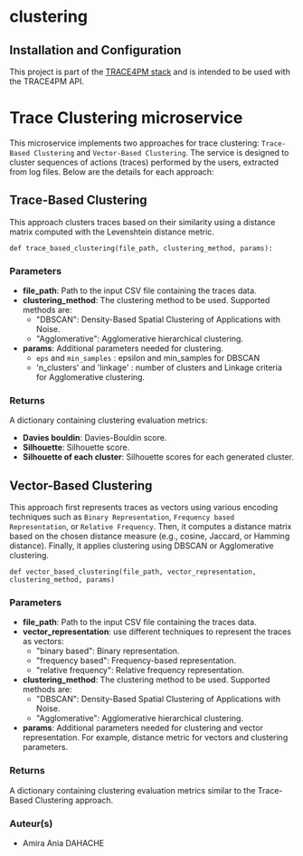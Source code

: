 # clustering

## Installation and Configuration

This project is part of the [TRACE4PM stack](https://github.com/TRACE4PM) and is intended to be used with the TRACE4PM API.

# Trace Clustering microservice 

This microservice implements two approaches for trace clustering: 
`Trace-Based Clustering` and `Vector-Based Clustering`. The service is designed to cluster sequences of actions (traces) performed by the users, extracted from log files. 
Below are the details for each approach:

## Trace-Based Clustering 
This approach clusters traces based on their similarity using a distance matrix computed with the Levenshtein distance metric.

`def trace_based_clustering(file_path, clustering_method, params):`
### Parameters
- **file_path**: Path to the input CSV file containing the traces data.
- **clustering_method**: The clustering method to be used. Supported methods are:
  - "DBSCAN": Density-Based Spatial Clustering of Applications with Noise.
  - "Agglomerative": Agglomerative hierarchical clustering.
- **params**: Additional parameters needed for clustering.
  - `eps` and `min_samples` : epsilon and min_samples for DBSCAN
  - 'n_clusters' and 'linkage' : number of clusters and Linkage criteria for Agglomerative clustering.
### Returns
A dictionary containing clustering evaluation metrics:
- **Davies bouldin**: Davies-Bouldin score.
- **Silhouette**: Silhouette score.
- **Silhouette of each cluster**: Silhouette scores for each generated cluster.

## Vector-Based Clustering
This approach first represents traces as vectors using various encoding techniques such as `Binary Representation`, `Frequency based Representation`, or `Relative Frequency`. 
Then, it computes a distance matrix based on the chosen distance measure (e.g., cosine, Jaccard, or Hamming distance). 
Finally, it applies clustering using DBSCAN or Agglomerative clustering.

`def vector_based_clustering(file_path, vector_representation, clustering_method, params) `
### Parameters
- **file_path**: Path to the input CSV file containing the traces data.
- **vector_representation**: use different techniques to represent the traces as vectors:
  - "binary based": Binary representation.
  - "frequency based": Frequency-based representation.
  - "relative frequency": Relative frequency representation.
- **clustering_method**: The clustering method to be used. Supported methods are:
  - "DBSCAN": Density-Based Spatial Clustering of Applications with Noise.
  - "Agglomerative": Agglomerative hierarchical clustering.
- **params**: Additional parameters needed for clustering and vector representation. For example, distance metric for vectors and clustering parameters.
### Returns 
A dictionary containing clustering evaluation metrics similar to the Trace-Based Clustering approach.



### Auteur(s)

  - Amira Ania DAHACHE

